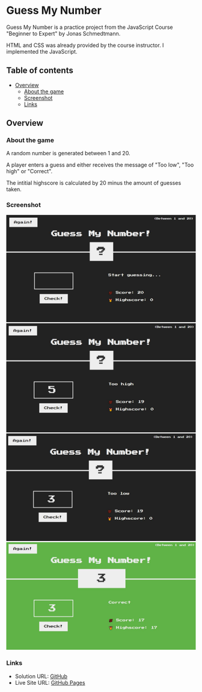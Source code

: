 # Guess My Number

Guess My Number is a practice project from the JavaScript Course "Beginner to Expert" by Jonas Schmedtmann.

HTML and CSS was already provided by the course instructor. I implemented the JavaScript.

## Table of contents

- [Overview](#overview)
  - [About the game](#about-the-game)
  - [Screenshot](#screenshot)
  - [Links](#links)

## Overview

### About the game

A random number is generated between 1 and 20.

A player enters a guess and either receives the message of "Too low", "Too high" or "Correct".

The intitial highscore is calculated by 20 minus the amount of guesses taken.

### Screenshot

![](./Init.JPG)
![](./Too-high.JPG)
![](./Too-low.JPG)
![](./Correct.JPG)

### Links

- Solution URL: [GitHub](https://github.com/Roneeey/GuessMyNumber)
- Live Site URL: [GitHub Pages](https://roneeey.github.io/GuessMyNumber/)
